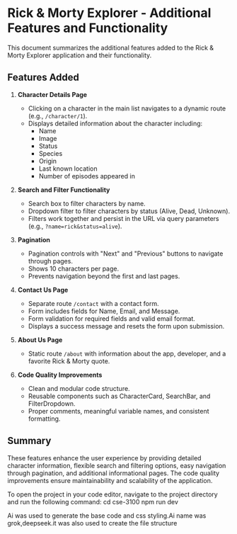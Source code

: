 # Rick & Morty Explorer - Additional Features and Functionality

This document summarizes the additional features added to the Rick & Morty Explorer application and their functionality.

## Features Added

1. **Character Details Page**  
   - Clicking on a character in the main list navigates to a dynamic route (e.g., `/character/1`).  
   - Displays detailed information about the character including:  
     - Name  
     - Image  
     - Status  
     - Species  
     - Origin  
     - Last known location  
     - Number of episodes appeared in  

2. **Search and Filter Functionality**  
   - Search box to filter characters by name.  
   - Dropdown filter to filter characters by status (Alive, Dead, Unknown).  
   - Filters work together and persist in the URL via query parameters (e.g., `?name=rick&status=alive`).  

3. **Pagination**  
   - Pagination controls with "Next" and "Previous" buttons to navigate through pages.  
   - Shows 10 characters per page.  
   - Prevents navigation beyond the first and last pages.  

4. **Contact Us Page**  
   - Separate route `/contact` with a contact form.  
   - Form includes fields for Name, Email, and Message.  
   - Form validation for required fields and valid email format.  
   - Displays a success message and resets the form upon submission.  

5. **About Us Page**  
   - Static route `/about` with information about the app, developer, and a favorite Rick & Morty quote.  

6. **Code Quality Improvements**  
   - Clean and modular code structure.  
   - Reusable components such as CharacterCard, SearchBar, and FilterDropdown.  
   - Proper comments, meaningful variable names, and consistent formatting.  

## Summary

These features enhance the user experience by providing detailed character information, flexible search and filtering options, easy navigation through pagination, and additional informational pages. The code quality improvements ensure maintainability and scalability of the application.


To open the project in your code editor, navigate to the project directory and run the following command:
cd cse-3100
npm run dev

Ai was used to generate the base code and css styling.Ai name was grok,deepseek.it was also used to create the file structure

